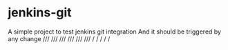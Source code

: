 # jenkins-git

A simple project to test jenkins git integration
And it should be triggered by any change
///
///
///
///
///
///
/
/
/
/
/
